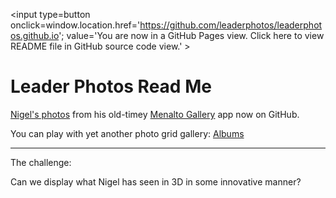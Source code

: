 <span style=display:none; >[You are now in GitHub source code view. Click here to view README file in GitHub Pages view]
( https://leaderphotos.github.io/#README.md "View file as a web page." ) </span>
<input type=button onclick=window.location.href='https://github.com/leaderphotos/leaderphotos.github.io';
value='You are now in a GitHub Pages view. Click here to view README file in GitHub source code view.' >


Leader Photos Read Me
================================================================================

[Nigel's photos]( http://nigeldickinson.com/gallery/albums.php ) from his old-timey [Menalto Gallery]( http://galleryproject.org/ ) app now on GitHub.

<span style=display:none; >You can click on the `albums` icon just above and page through all of Nigel's snaps one by one - using GitHub's wonderful show-the-data capabilities.</span>

You can play with yet another photo grid gallery: [Albums]( https://leaderphotos.github.io/albums/index.html )

***

The challenge:

Can we display what Nigel has seen in 3D in some innovative manner?

